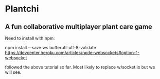 # Plantchi #
## A fun collaborative multiplayer plant care game ##

Need to install with npm:

npm install --save ws bufferutil utf-8-validate
https://devcenter.heroku.com/articles/node-websockets#option-1-websocket

followed the above tutorial so far. Most likely to replace w/socket.io but we will see.